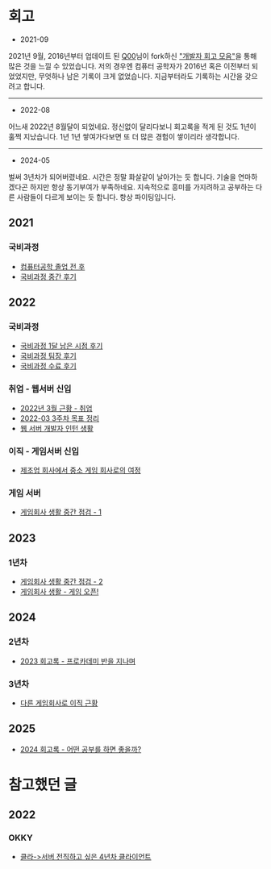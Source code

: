 # 회고
- 2021-09<br>

2021년 9월, 2016년부터 업데이트 된 [Q00](https://github.com/Q00)님이 fork하신 ["개발자 회고 모음"](https://github.com/Q00/developers-retrospective)을 통해 많은 것을 느낄 수 있었습니다.
저의 경우엔 컴퓨터 공학자가 2016년 혹은 이전부터 되었었지만, 무엇하나 남은 기록이 크게 없었습니다.
지금부터라도 기록하는 시간을 갖으려고 합니다.
***
- 2022-08<br>

어느새 2022년 8월달이 되었네요. 정신없이 달리다보니 회고록을 적게 된 것도 1년이 훌쩍 지났습니다. 
1년 1년 쌓여가다보면 또 더 많은 경험이 쌓이리라 생각합니다. 

***
- 2024-05<br>

벌써 3년차가 되어버렸네요. 시간은 정말 화살같이 날아가는 듯 합니다. 기술을 연마하겠다곤 하지만 항상 동기부여가 부족하네요. 
지속적으로 흥미를 가지려하고 공부하는 다른 사람들이 다르게 보이는 듯 합니다. 항상 파이팅입니다.

## 2021
### 국비과정
- [컴퓨터공학 졸업 전 후](https://velog.io/@robolab1902/%EA%B5%AD%EB%B9%84%EA%B3%BC%EC%A0%95%EC%9D%84-%EB%93%A3%EA%B8%B0-%EC%9D%B4%EC%A0%84%EC%9D%84-%EC%83%9D%EA%B0%81%ED%95%98%EB%A9%B0)
- [국비과정 중간 후기](https://velog.io/@robolab1902/%EA%B5%AD%EB%B9%84%EA%B3%BC%EC%A0%95-%EC%A4%91%EA%B0%84-%ED%9B%84%EA%B8%B0)

## 2022
### 국비과정
- [국비과정 1달 남은 시점 후기](https://velog.io/@robolab1902/%EA%B5%AD%EB%B9%84%EA%B3%BC%EC%A0%95-1%EB%8B%AC-%EB%82%A8%EC%9D%80-%EC%8B%9C%EC%A0%90-%ED%9B%84%EA%B8%B0)
- [국비과정 팀장 후기](https://velog.io/@robolab1902/%EA%B5%AD%EB%B9%84%EA%B3%BC%EC%A0%95-%ED%8C%80%EC%9E%A5-%ED%9B%84%EA%B8%B0)
- [국비과정 수료 후기](https://velog.io/@robolab1902/%EA%B5%AD%EB%B9%84%EA%B3%BC%EC%A0%95-%EC%88%98%EB%A3%8C-%ED%9B%84%EA%B8%B0)
### 취업 - 웹서버 신입
- [2022년 3월 근황 - 취업](https://velog.io/@robolab1902/2022%EB%85%84-3%EC%9B%94-%EA%B7%BC%ED%99%A9-%EC%B7%A8%EC%97%85)
- [2022-03 3주차 목표 정리](https://velog.io/@robolab1902/2022-03-3%EC%A3%BC%EC%B0%A8-%EB%AA%A9%ED%91%9C-%EC%A0%95%EB%A6%AC)
- [웹 서버 개발자 인턴 생활](https://velog.io/@robolab1902/%EC%84%9C%EB%B2%84-%EA%B0%9C%EB%B0%9C%EC%9E%90-%EC%9D%B8%ED%84%B4-%EC%83%9D%ED%99%9C)
### 이직 - 게임서버 신입
- [제조업 회사에서 중소 게임 회사로의 여정](https://velog.io/@robolab1902/%EC%A0%9C%EC%A1%B0%EC%97%85-%ED%9A%8C%EC%82%AC%EC%97%90%EC%84%9C-%EC%A4%91%EC%86%8C-%EA%B2%8C%EC%9E%84-%ED%9A%8C%EC%82%AC%EB%A1%9C%EC%9D%98-%EC%97%AC%EC%A0%95)
### 게임 서버
- [게임회사 생활 중간 점검 - 1](https://velog.io/@robolab1902/%EA%B2%8C%EC%9E%84%ED%9A%8C%EC%82%AC-%EC%83%9D%ED%99%9C-1%EA%B0%9C%EC%9B%94)

## 2023
### 1년차
- [게임회사 생활 중간 점검 - 2](https://velog.io/@robolab1902/%EA%B2%8C%EC%9E%84%ED%9A%8C%EC%82%AC-%EC%83%9D%ED%99%9C-%EC%A4%91%EA%B0%84-%EC%A0%90%EA%B2%80-2-%EC%9E%91%EC%84%B1-%EC%A4%91)
- [게임회사 생활 - 게임 오픈!](https://velog.io/@robolab1902/%EA%B2%8C%EC%9E%84%ED%9A%8C%EC%82%AC-%EC%83%9D%ED%99%9C-%EA%B2%8C%EC%9E%84-%EC%98%A4%ED%94%88)

## 2024
### 2년차
- [2023 회고록 - 프로카데미 반을 지나며](https://velog.io/@robolab1902/2023-%ED%9A%8C%EA%B3%A0%EB%A1%9D-%ED%94%84%EB%A1%9C%EC%B9%B4%EB%8D%B0%EB%AF%B8-%EB%B0%98%EC%9D%84-%EC%A7%80%EB%82%98%EB%A9%B0)
### 3년차
- [다른 게임회사로 이직 근황](https://velog.io/@robolab1902/%EB%8B%A4%EB%A5%B8-%EA%B2%8C%EC%9E%84%ED%9A%8C%EC%82%AC%EB%A1%9C-%EC%9D%B4%EC%A7%81-%EA%B7%BC%ED%99%A9)

## 2025
- [2024 회고록 - 어떤 공부를 하면 좋을까?](https://velog.io/@robolab1902/2024-%ED%9A%8C%EA%B3%A0%EB%A1%9D-%EC%96%B4%EB%96%A4-%EA%B3%B5%EB%B6%80%EB%A5%BC-%ED%95%98%EB%A9%B4-%EC%A2%8B%EC%9D%84%EA%B9%8C)

# 참고했던 글
## 2022
### OKKY
- [클라->서버 전직하고 싶은 4년차 클라이언트](https://okky.kr/articles/789560)
